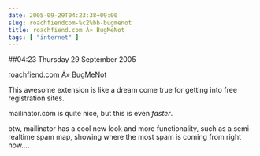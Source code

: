 ```yaml
---
date: 2005-09-29T04:23:38+09:00
slug: roachfiendcom-%c2%bb-bugmenot
title: roachfiend.com Â» BugMeNot
tags: [ "internet" ]
---
```


##04:23 Thursday 29 September 2005

[roachfiend.com Â» BugMeNot](https://roachfiend.com/archives/2005/02/07/bugmenot/)

This awesome extension is like a dream come true for getting into free registration sites.   

mailinator.com is quite nice, but this is even *faster*.

btw, mailinator has a cool new look and more functionality, such as a semi-realtime spam map, showing where the most spam is coming from right now....

